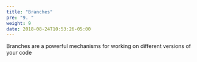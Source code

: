 ```yaml
---
title: "Branches"
pre: "9. "
weight: 9
date: 2018-08-24T10:53:26-05:00
---
```


Branches are a powerful mechanisms for working on different versions of your code